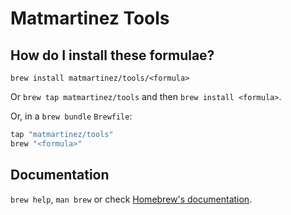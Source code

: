 # Matmartinez Tools

## How do I install these formulae?

`brew install matmartinez/tools/<formula>`

Or `brew tap matmartinez/tools` and then `brew install <formula>`.

Or, in a `brew bundle` `Brewfile`:

```ruby
tap "matmartinez/tools"
brew "<formula>"
```

## Documentation

`brew help`, `man brew` or check [Homebrew's documentation](https://docs.brew.sh).
